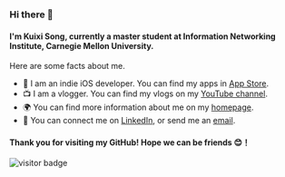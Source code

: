 ### Hi there 👋

#### I'm Kuixi Song, currently a master student at Information Networking Institute, Carnegie Mellon University.

Here are some facts about me.

* 🍎 I am an indie iOS developer. You can find my apps in [App Store](https://itunes.apple.com/cn/developer/kuixi-song/id1052013882).
* 📺 I am a vlogger. You can find my vlogs on my [YouTube channel](https://www.youtube.com/channel/UCT6lOZDEc-hrJ-yKslghT3w).
* 🌍 You can find more information about me on my [homepage](https://kuixisong.one).
* 🔗 You can connect me on [LinkedIn](https://www.linkedin.com/in/krayc425), or send me an [email](mailto:krayc425@gmail.com).

#### Thank you for visiting my GitHub! Hope we can be friends 😊！ 

<img src="https://visitor-badge.laobi.icu/badge?page_id=songkuixi.songkuixi" alt="visitor badge"/>
